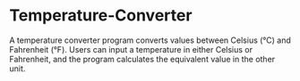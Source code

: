 # Temperature-Converter

A temperature converter program converts values between Celsius (°C) and Fahrenheit (°F). Users can input a temperature in either Celsius or Fahrenheit, and the program calculates the equivalent value in the other unit.
